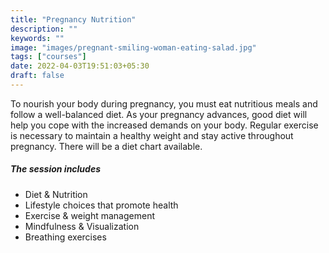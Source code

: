 ```yaml
---
title: "Pregnancy Nutrition"
description: ""
keywords: ""
image: "images/pregnant-smiling-woman-eating-salad.jpg"
tags: ["courses"]
date: 2022-04-03T19:51:03+05:30
draft: false
---
```


To nourish your body during pregnancy, you must eat nutritious meals and follow a well-balanced diet. As your pregnancy advances, good diet will help you cope with the increased demands on your body. Regular exercise is necessary to maintain a healthy weight and stay active throughout pregnancy. There will be a diet chart available.

##### The session includes

- Diet & Nutrition
- Lifestyle choices that promote health
- Exercise & weight management
- Mindfulness & Visualization
- Breathing exercises